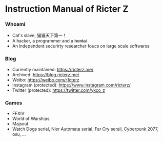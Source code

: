 Instruction Manual of Ricter Z
====

### Whoami
- Cat's slave, 猫猫天下第一！
- A hacker, a programmer and a ~~hentai~~
- An independent securirty researcher foucs on large scale softwares 

### Blog
- Currently maintained: https://ricterz.me/
- Archived: https://blog.ricterz.me/
- Weibo: https://weibo.com/r1cterz
- Instagram (protected): https://www.instagram.com/ricterz/
- Twitter (protected): https://twitter.com/ykco_z

### Games
- FFXIV
- World of Warships
- Majsoul
- Watch Dogs serial, Nier Automata serial, Far Cry serail, Cyberpunk 2077, osu, ...

